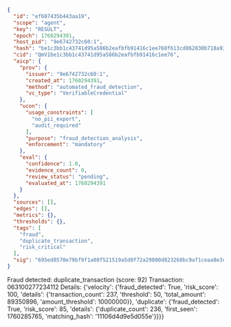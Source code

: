 ```json
{
  "id": "ef607435b443aa19",
  "scope": "agent",
  "key": "RESULT",
  "epoch": 1760294391,
  "host_pid": "9e6742732c60:1",
  "hash": "be1c3bb1c43741d95a586b2eafbfb91416c1ee768f613cd862830b718a930c54",
  "cid": "QmV1be1c3bb1c43741d95a586b2eafbfb91416c1ee76",
  "aicp": {
    "prov": {
      "issuer": "9e6742732c60:1",
      "created_at": 1760294391,
      "method": "automated_fraud_detection",
      "vc_type": "VerifiableCredential"
    },
    "ucon": {
      "usage_constraints": [
        "no_pii_export",
        "audit_required"
      ],
      "purpose": "fraud_detection_analysis",
      "enforcement": "mandatory"
    },
    "eval": {
      "confidence": 1.0,
      "evidence_count": 0,
      "review_status": "pending",
      "evaluated_at": 1760294391
    }
  },
  "sources": [],
  "edges": [],
  "metrics": {},
  "thresholds": {},
  "tags": [
    "fraud",
    "duplicate_transaction",
    "risk_critical"
  ],
  "sig": "695ed8570e79bf9f1a08f521519a5d0f72a29800d823268bc9af1ceaa8e3c5c6"
}
```

Fraud detected: duplicate_transaction (score: 92)
Transaction: 063100277234112
Details: {'velocity': {'fraud_detected': True, 'risk_score': 100, 'details': {'transaction_count': 237, 'threshold': 50, 'total_amount': 89350896, 'amount_threshold': 10000000}}, 'duplicate': {'fraud_detected': True, 'risk_score': 85, 'details': {'duplicate_count': 236, 'first_seen': 1760285765, 'matching_hash': '11106d4d9e5d055e'}}}}